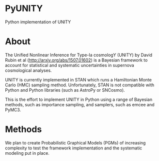 # PyUNITY
Python implementation of UNITY

# About
The Unified Nonlinear Inference for Type-Ia cosmologY (UNITY) by David Rubin et al (http://arxiv.org/abs/1507.01602) is a Bayesian framework to account for statistical and systematic uncertainties in supernova cosmological analyses. 

UNITY is currently implemented in STAN which runs a Hamiltonian Monte Carlo (HMC) sampling method. Unfortunately, STAN is not compatible with Python and Python libraries (such as AstroPy or SNCosmo).

This is the effort to implement UNITY in Python using a range of Bayesian methods, such as importance sampling, and samplers, such as emcee and PyMC3.

# Methods
We plan to create Probabilistic Graphical Models (PGMs) of increasing complexity to test the framework implementation and the systematic modeling put in place. 




